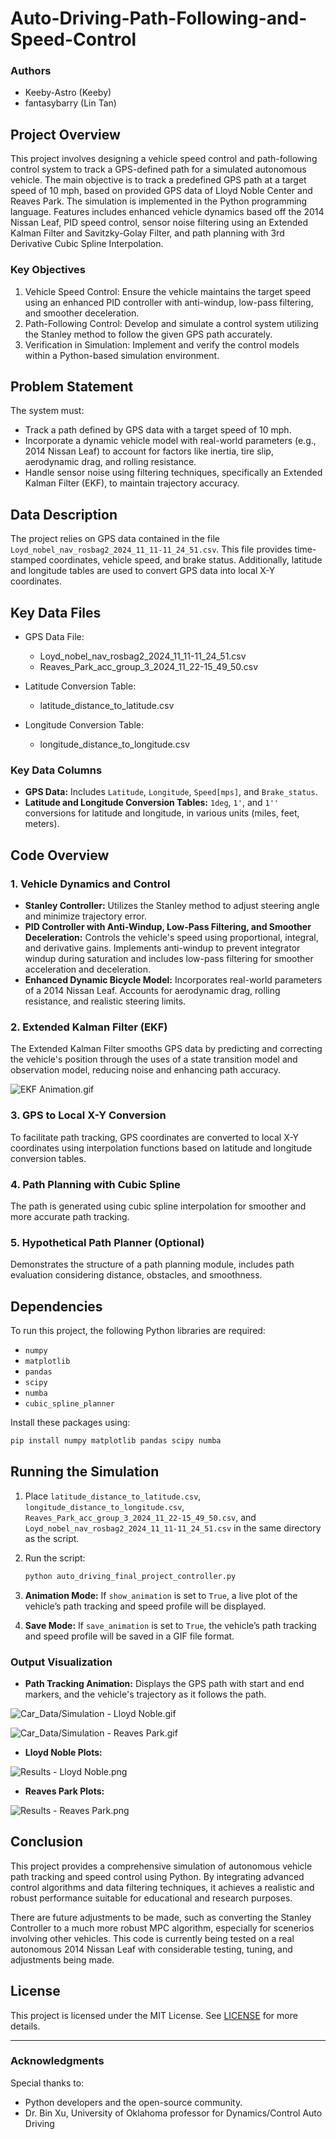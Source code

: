 # Auto-Driving-Path-Following-and-Speed-Control

### Authors
- Keeby-Astro (Keeby)
- fantasybarry (Lin Tan) 

## Project Overview

This project involves designing a vehicle speed control and path-following control system to track a GPS-defined path for a simulated autonomous vehicle. The main objective is to track a predefined GPS path at a target speed of 10 mph, based on provided GPS data of Lloyd Noble Center and Reaves Park. The simulation is implemented in the Python programming language. Features includes enhanced vehicle dynamics based off the 2014 Nissan Leaf, PID speed control, sensor noise filtering using an Extended Kalman Filter and Savitzky-Golay Filter, and path planning with 3rd Derivative Cubic Spline Interpolation.

### Key Objectives
1. Vehicle Speed Control: Ensure the vehicle maintains the target speed using an enhanced PID controller with anti-windup, low-pass filtering, and smoother deceleration.
2. Path-Following Control: Develop and simulate a control system utilizing the Stanley method to follow the given GPS path accurately.
3. Verification in Simulation: Implement and verify the control models within a Python-based simulation environment.

## Problem Statement

The system must:
- Track a path defined by GPS data with a target speed of 10 mph.
- Incorporate a dynamic vehicle model with real-world parameters (e.g., 2014 Nissan Leaf) to account for factors like inertia, tire slip, aerodynamic drag, and rolling resistance.
- Handle sensor noise using filtering techniques, specifically an Extended Kalman Filter (EKF), to maintain trajectory accuracy.

## Data Description

The project relies on GPS data contained in the file `Loyd_nobel_nav_rosbag2_2024_11_11-11_24_51.csv`. This file provides time-stamped coordinates, vehicle speed, and brake status. Additionally, latitude and longitude tables are used to convert GPS data into local X-Y coordinates.

## Key Data Files

- GPS Data File:
  - Loyd_nobel_nav_rosbag2_2024_11_11-11_24_51.csv
  - Reaves_Park_acc_group_3_2024_11_22-15_49_50.csv

- Latitude Conversion Table:
  - latitude_distance_to_latitude.csv

- Longitude Conversion Table:
  - longitude_distance_to_longitude.csv

### Key Data Columns
- **GPS Data:** Includes `Latitude`, `Longitude`, `Speed[mps]`, and `Brake_status`.
- **Latitude and Longitude Conversion Tables:** `1deg`, `1'`, and `1''` conversions for latitude and longitude, in various units (miles, feet, meters).

## Code Overview

### 1. Vehicle Dynamics and Control
- **Stanley Controller:** Utilizes the Stanley method to adjust steering angle and minimize trajectory error.
- **PID Controller with Anti-Windup, Low-Pass Filtering, and Smoother Deceleration:** Controls the vehicle's speed using proportional, integral, and derivative gains. Implements anti-windup to prevent integrator windup during saturation and includes low-pass filtering for smoother acceleration and deceleration.
- **Enhanced Dynamic Bicycle Model:** Incorporates real-world parameters of a 2014 Nissan Leaf. Accounts for aerodynamic drag, rolling resistance, and realistic steering limits.

### 2. Extended Kalman Filter (EKF)
The Extended Kalman Filter smooths GPS data by predicting and correcting the vehicle's position through the uses of a state transition model and observation model, reducing noise and enhancing path accuracy.

![EKF Animation.gif](https://github.com/Keeby-Astro/Auto-Driving-Path-Following-and-Speed-Control/blob/main/Path%20Planning%20and%20Filtering/Animation%20-%20GPS%20Extended%20Kalman%20Filter.gif)

### 3. GPS to Local X-Y Conversion
To facilitate path tracking, GPS coordinates are converted to local X-Y coordinates using interpolation functions based on latitude and longitude conversion tables.

### 4. Path Planning with Cubic Spline
The path is generated using cubic spline interpolation for smoother and more accurate path tracking.

### 5. Hypothetical Path Planner (Optional)
Demonstrates the structure of a path planning module, includes path evaluation considering distance, obstacles, and smoothness.

## Dependencies

To run this project, the following Python libraries are required:

- `numpy`
- `matplotlib`
- `pandas`
- `scipy`
- `numba`
- `cubic_spline_planner`

Install these packages using:
```bash
pip install numpy matplotlib pandas scipy numba
```

## Running the Simulation

1. Place `latitude_distance_to_latitude.csv`, `longitude_distance_to_longitude.csv`, `Reaves_Park_acc_group_3_2024_11_22-15_49_50.csv`, and `Loyd_nobel_nav_rosbag2_2024_11_11-11_24_51.csv` in the same directory as the script.
2. Run the script:
    ```bash
    python auto_driving_final_project_controller.py
    ```
3. **Animation Mode:** If `show_animation` is set to `True`, a live plot of the vehicle’s path tracking and speed profile will be displayed.

4. **Save Mode:** If `save_animation` is set to `True`, the vehicle’s path tracking and speed profile will be saved in a GIF file format.

### Output Visualization
- **Path Tracking Animation:** Displays the GPS path with start and end markers, and the vehicle's trajectory as it follows the path.

![Car_Data/Simulation - Lloyd Noble.gif](https://github.com/Keeby-Astro/Auto-Driving-Path-Following-and-Speed-Control/blob/main/Simulation/Simulation%20-%20Lloyd%20Noble.gif)

![Car_Data/Simulation - Reaves Park.gif](https://github.com/Keeby-Astro/Auto-Driving-Path-Following-and-Speed-Control/blob/main/Simulation/Simulation%20-%20Reaves%20Park.gif)

- **Lloyd Noble Plots:**

![Results - Lloyd Noble.png](https://github.com/Keeby-Astro/Auto-Driving-Path-Following-and-Speed-Control/blob/main/Results/Results%20-%20Lloyd%20Noble.png)

- **Reaves Park Plots:**

![Results - Reaves Park.png](https://github.com/Keeby-Astro/Auto-Driving-Path-Following-and-Speed-Control/blob/main/Results/Results%20-%20Reaves%20Park.png)

## Conclusion

This project provides a comprehensive simulation of autonomous vehicle path tracking and speed control using Python. By integrating advanced control algorithms and data filtering techniques, it achieves a realistic and robust performance suitable for educational and research purposes.

There are future adjustments to be made, such as converting the Stanley Controller to a much more robust MPC algorithm, especially for scenerios involving other vehicles. This code is currently being tested on a real autonomous 2014 Nissan Leaf with considerable testing, tuning, and adjustments being made. 

## License

This project is licensed under the MIT License. See [LICENSE](LICENSE) for more details.

---

### **Acknowledgments**
Special thanks to:
- Python developers and the open-source community.
- Dr. Bin Xu, University of Oklahoma professor for Dynamics/Control Auto Driving
